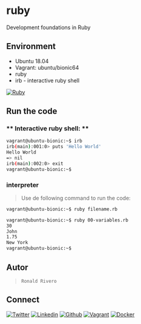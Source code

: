 # ruby

Development foundations in Ruby

## Environment

* Ubuntu 18.04
* Vagrant: ubuntu/bionic64
* ruby
* irb - interactive ruby shell

<!-- ruby -->
[![Ruby](https://img.shields.io/static/v1?label=&message=Ruby&color=CC342D&logo=ruby&logoColor=E74C3C&labelColor=2F333A)](https://www.ruby-lang.org)

## Run the code

### ** Interactive ruby shell: **

```bash
vagrant@ubuntu-bionic:~$ irb
irb(main):001:0> puts 'Hello World'
Hello World
=> nil
irb(main):002:0> exit
vagrant@ubuntu-bionic:~$
```

### interpreter

> Use de following command to run the code:

```bash
vagrant@ubuntu-bionic:~$ ruby filename.rb
```

```bash
vagrant@ubuntu-bionic:~$ ruby 00-variables.rb
30
John
1.75
New York
vagrant@ubuntu-bionic:~$
```

## Autor

>```Ronald Rivero```

## Connect

<!-- twitter -->
[![Twitter](https://img.shields.io/twitter/follow/ralex_uy?style=social)](https://twitter.com/ralex_uy) <!-- linkedin --> [![Linkedin](https://img.shields.io/badge/LinkedIn-+27K-blue?style=social&logo=linkedin)](https://www.linkedin.com/in/ronald-rivero/) <!-- github --> [![Github](https://img.shields.io/github/followers/ralexrivero?style=social)](https://github.com/ralexrivero/) <!-- vagrant --> [![Vagrant](https://img.shields.io/static/v1?label=&message=Vagrant%20Profile&color=1868F2&logo=vagrant&labelColor=2F333A)](https://app.vagrantup.com/ralexrivero) <!-- docker --> [![Docker](https://img.shields.io/static/v1?label=&message=Docker%20Profile&color=2496ED&logo=Docker&labelColor=2F333A)](https://hub.docker.com/u/ralexrivero)
